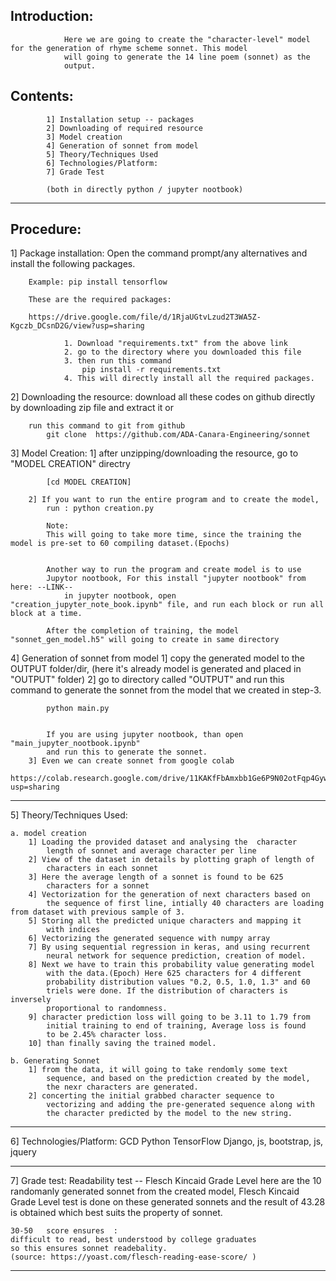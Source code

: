Introduction: 
-------------	
				Here we are going to create the "character-level" model for the generation of rhyme scheme sonnet. This model
				will going to generate the 14 line poem (sonnet) as the
				output.


Contents:
----------	
			1] Installation setup -- packages
			2] Downloading of required resource
			3] Model creation
			4] Generation of sonnet from model
			5] Theory/Techniques Used
			6] Technologies/Platform:
			7] Grade Test

			(both in directly python / jupyter nootbook)


--------------------------------------------------------------------------
Procedure: 
----------

1] Package installation:
 		Open the command prompt/any alternatives and install the following packages.

 		Example: pip install tensorflow

 		These are the required packages:

 		https://drive.google.com/file/d/1RjaUGtvLzud2T3WA5Z-Kgczb_DCsnD2G/view?usp=sharing

 				1. Download "requirements.txt" from the above link
 				2. go to the directory where you downloaded this file
 				3. then run this command
 					pip install -r requirements.txt
 				4. This will directly install all the required packages.

2] Downloading the resource:
		download all these codes on github directly by downloading zip file
		and extract it
								or

		run this command to git from github
			git clone  https://github.com/ADA-Canara-Engineering/sonnet

3] Model Creation:
		1] after unzipping/downloading the resource, go to
			"MODEL CREATION" directry 

			[cd MODEL CREATION]

		2] If you want to run the entire program and to create the model,
			run : python creation.py

			Note:
			This will going to take more time, since the training the model is pre-set to 60 compiling dataset.(Epochs)

			
			Another way to run the program and create model is to use
			Jupytor nootbook, For this install "jupyter nootbook" from here: --LINK--
				in jupyter nootbook, open "creation_jupyter_note_book.ipynb" file, and run each block or run all block at a time.

			After the completion of training, the model "sonnet_gen_model.h5" will going to create in same directory

4] Generation of sonnet from model
		1] copy the generated model to the OUTPUT folder/dir,
			(here it's already model is generated and placed in 
			"OUTPUT" folder)
		2] go to directory called "OUTPUT" and run this command to
			generate the sonnet from the model that we created in step-3.
			
			python main.py


			If you are using jupyter nootbook, than open "main_jupyter_nootbook.ipynb" 
			and run this to generate the sonnet.
		3] Even we can create sonnet from google colab
			https://colab.research.google.com/drive/11KAKfFbAmxbb1Ge6P9N02otFqp4GywgV?usp=sharing


------------------------------------------------------------------------
5] Theory/Techniques Used:

	a. model creation
		1] Loading the provided dataset and analysing the  character 
			length of sonnet and average character per line
		2] View of the dataset in details by plotting graph of length of 
			characters in each sonnet 
		3] Here the average length of a sonnet is found to be 625 
			characters for a sonnet
		4] Vectorization for the generation of next characters based on 
			the sequence of first line, intially 40 characters are loading from dataset with previous sample of 3.
		5] Storing all the predicted unique characters and mapping it 
			with indices
		6] Vectorizing the generated sequence with numpy array
		7] By using sequential regression in keras, and using recurrent 
			neural network for sequence prediction, creation of model.
		8] Next we have to train this probability value generating model
			with the data.(Epoch) Here 625 characters for 4 different 
			probability distribution values "0.2, 0.5, 1.0, 1.3" and 60 
			triels were done. If the distribution of characters is inversely
			proportional to randomness.
		9] character prediction loss will going to be 3.11 to 1.79 from 
			initial training to end of training, Average loss is found 
			to be 2.45% character loss.
		10] than finally saving the trained model.

	b. Generating Sonnet
		1] from the data, it will going to take rendomly some text 
			sequence, and based on the prediction created by the model,
			the nexr characters are generated.
		2] concerting the initial grabbed character sequence to 
			vectorizing and adding the pre-generated sequence along with 
			the character predicted by the model to the new string.

-------------------------------------------------------------------------
6] Technologies/Platform:
	GCD
	Python
	TensorFlow
	Django, js, bootstrap, js, jquery

------------------------------------------------------------------------

7] Grade test:
	Readability test --  Flesch Kincaid Grade Level
	here are the 10 randomanly generated sonnet from the created model, 
	Flesch Kincaid Grade Level test is done on these generated sonnets and 
	the result of 43.28 is obtained which best suits the property of sonnet.

	30-50	score ensures  :
	difficult to read, best understood by college graduates
	so this ensures sonnet readebality.
	(source: https://yoast.com/flesch-reading-ease-score/ )

-------------------------------------------------------------------------

